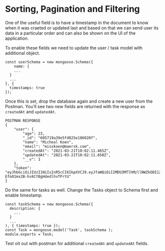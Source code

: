 # Sorting, Pagination and Filtering

One of the useful field is to have a timestamp in the document to know when it was craeted or updated last and based on that we can send user its data in a particular order and can also be shown on the UI of the application.

To enable these fields we need to update the user / task model with additional object.
```
const userSchema = new mongoose.Schema({
	name: {
    ...
  }
  ...
}, {
  timestamps: true
});
```
Once this is set, drop the database again and create a new user from the Postman. You'll see two new fields are returned with the response as `createdAt` and `updatedAt`.

```
POSTMAN RESPONSE
{
    "user": {
        "age": 23,
        "_id": "605719a39e5fd825e186020f",
        "name": "Micheal Koen",
        "email": "misskoen@maersk.com",
        "createdAt": "2021-03-21T10:02:11.465Z",
        "updatedAt": "2021-03-21T10:02:11.650Z",
        "__v": 1
    },
    "token": "eyJhbGciOiJIUzI1NiIsInR5cCI6IkpXVCJ9.eyJfaWQiOiI2MDU3MTlhMzllNWZkODI1ZTE4NjAyMGYiLCJpYXQiOjE2MTYzMjA5MzF9.qTBwEtmTDil79-Efo01mx2B-hs6CYBgHdedlhvTPrtU"
}
```
Do the same for tasks as well. Change the Tasks object to Schema first and enable timestamp.
```
const taskSchema = new mongoose.Schema({
  description: {
    ...
  }
  ...
), { timestamps: true });
const Task = mongoose.model('Task', taskSchema );
module.exports = Task;
```
Test oit out with postman for additional `createdAt` and `updatedAt` fields.
